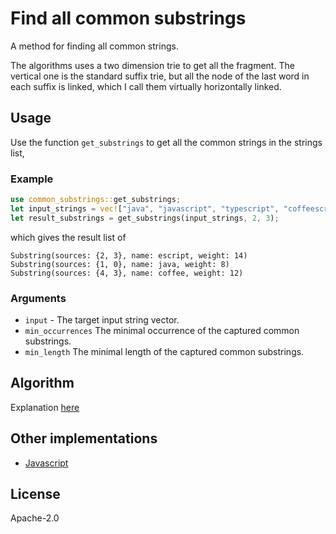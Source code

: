 # Find all common substrings

A method for finding all common strings.

The algorithms uses a two dimension trie to get all the fragment. The vertical one is the standard suffix trie, but all the node of the last word in each suffix is linked, which I call them virtually horizontally linked.

## Usage

Use the function `get_substrings` to get all the common strings in the strings list,

### Example
```rust
use common_substrings::get_substrings;
let input_strings = vec!["java", "javascript", "typescript", "coffeescript", "coffee"];
let result_substrings = get_substrings(input_strings, 2, 3);
```

which gives the result list of 
```shell
Substring(sources: {2, 3}, name: escript, weight: 14)
Substring(sources: {1, 0}, name: java, weight: 8)
Substring(sources: {4, 3}, name: coffee, weight: 12)
```

### Arguments

* `input` - The target input string vector.
* `min_occurrences` The minimal occurrence of the captured common substrings.
* `min_length` The minimal length of the captured common substrings.

## Algorithm

Explanation [here](https://github.com/hanwencheng/gists/blob/master/find-all-common-substrings.md)

## Other implementations

* [Javascript](https://github.com/hanwencheng/CommonSubstrings)

## License
Apache-2.0
